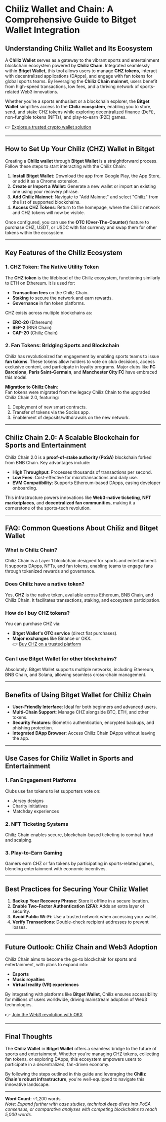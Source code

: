 # Chiliz Wallet and Chain: A Comprehensive Guide to Bitget Wallet Integration  

## Understanding Chiliz Wallet and Its Ecosystem  

A **Chiliz Wallet** serves as a gateway to the vibrant sports and entertainment blockchain ecosystem powered by **Chiliz Chain**. Integrated seamlessly within **Bitget Wallet**, this tool allows users to manage **CHZ tokens**, interact with decentralized applications (DApps), and engage with fan tokens for global sports teams. By leveraging the **Chiliz Chain mainnet**, users benefit from high-speed transactions, low fees, and a thriving network of sports-related Web3 innovations.  

Whether you're a sports enthusiast or a blockchain explorer, the **Bitget Wallet** simplifies access to the **Chiliz ecosystem**, enabling you to store, send, and stake CHZ tokens while exploring decentralized finance (DeFi), non-fungible tokens (NFTs), and play-to-earn (P2E) games.  

👉 [Explore a trusted crypto wallet solution](https://bit.ly/okx-bonus)  

---

## How to Set Up Your Chiliz (CHZ) Wallet in Bitget  

Creating a **Chiliz wallet** through **Bitget Wallet** is a straightforward process. Follow these steps to start interacting with the Chiliz Chain:  

1. **Install Bitget Wallet**: Download the app from Google Play, the App Store, or add it as a Chrome extension.  
2. **Create or Import a Wallet**: Generate a new wallet or import an existing one using your recovery phrase.  
3. **Add Chiliz Mainnet**: Navigate to "Add Mainnet" and select "Chiliz" from the list of supported blockchains.  
4. **Access CHZ Tokens**: Return to the homepage, where the Chiliz network and CHZ tokens will now be visible.  

Once configured, you can use the **OTC (Over-The-Counter)** feature to purchase CHZ, USDT, or USDC with fiat currency and swap them for other tokens within the ecosystem.  

---

## Key Features of the Chiliz Ecosystem  

### 1. **CHZ Token: The Native Utility Token**  
The **CHZ token** is the lifeblood of the Chiliz ecosystem, functioning similarly to ETH on Ethereum. It is used for:  
- **Transaction fees** on the Chiliz Chain.  
- **Staking** to secure the network and earn rewards.  
- **Governance** in fan token platforms.  

CHZ exists across multiple blockchains as:  
- **ERC-20** (Ethereum)  
- **BEP-2** (BNB Chain)  
- **CAP-20** (Chiliz Chain)  

### 2. **Fan Tokens: Bridging Sports and Blockchain**  
Chiliz has revolutionized fan engagement by enabling sports teams to issue **fan tokens**. These tokens allow holders to vote on club decisions, access exclusive content, and participate in loyalty programs. Major clubs like **FC Barcelona**, **Paris Saint-Germain**, and **Manchester City FC** have embraced this model.  

**Migration to Chiliz Chain**:  
Fan tokens were migrated from the legacy Chiliz Chain to the upgraded Chiliz Chain 2.0, featuring:  
1. Deployment of new smart contracts.  
2. Transfer of tokens via the Socios app.  
3. Enablement of deposits/withdrawals on the new network.  

---

## Chiliz Chain 2.0: A Scalable Blockchain for Sports and Entertainment  

Chiliz Chain 2.0 is a **proof-of-stake authority (PoSA)** blockchain forked from BNB Chain. Key advantages include:  
- **High Throughput**: Processes thousands of transactions per second.  
- **Low Fees**: Cost-effective for microtransactions and daily use.  
- **EVM Compatibility**: Supports Ethereum-based DApps, easing developer onboarding.  

This infrastructure powers innovations like **Web3-native ticketing**, **NFT marketplaces**, and **decentralized fan communities**, making it a cornerstone of the sports-tech revolution.  

---

## FAQ: Common Questions About Chiliz and Bitget Wallet  

### **What is Chiliz Chain?**  
Chiliz Chain is a Layer 1 blockchain designed for sports and entertainment. It supports DApps, NFTs, and fan tokens, enabling teams to engage fans through tokenized rewards and governance.  

### **Does Chiliz have a native token?**  
Yes, **CHZ** is the native token, available across Ethereum, BNB Chain, and Chiliz Chain. It facilitates transactions, staking, and ecosystem participation.  

### **How do I buy CHZ tokens?**  
You can purchase CHZ via:  
- **Bitget Wallet's OTC service** (direct fiat purchases).  
- **Major exchanges** like Binance or OKX.  
👉 [Buy CHZ on a trusted platform](https://bit.ly/okx-bonus)  

### **Can I use Bitget Wallet for other blockchains?**  
Absolutely. Bitget Wallet supports multiple networks, including Ethereum, BNB Chain, and Solana, allowing seamless cross-chain management.  

---

## Benefits of Using Bitget Wallet for Chiliz Chain  

- **User-Friendly Interface**: Ideal for both beginners and advanced users.  
- **Multi-Chain Support**: Manage CHZ alongside BTC, ETH, and other tokens.  
- **Security Features**: Biometric authentication, encrypted backups, and phishing protection.  
- **Integrated DApp Browser**: Access Chiliz Chain DApps without leaving the app.  

---

## Use Cases for Chiliz Wallet in Sports and Entertainment  

### 1. **Fan Engagement Platforms**  
Clubs use fan tokens to let supporters vote on:  
- Jersey designs  
- Charity initiatives  
- Matchday experiences  

### 2. **NFT Ticketing Systems**  
Chiliz Chain enables secure, blockchain-based ticketing to combat fraud and scalping.  

### 3. **Play-to-Earn Gaming**  
Gamers earn CHZ or fan tokens by participating in sports-related games, blending entertainment with economic incentives.  

---

## Best Practices for Securing Your Chiliz Wallet  

1. **Backup Your Recovery Phrase**: Store it offline in a secure location.  
2. **Enable Two-Factor Authentication (2FA)**: Adds an extra layer of security.  
3. **Avoid Public Wi-Fi**: Use a trusted network when accessing your wallet.  
4. **Verify Transactions**: Double-check recipient addresses to prevent losses.  

---

## Future Outlook: Chiliz Chain and Web3 Adoption  

Chiliz Chain aims to become the go-to blockchain for sports and entertainment, with plans to expand into:  
- **Esports**  
- **Music royalties**  
- **Virtual reality (VR) experiences**  

By integrating with platforms like **Bitget Wallet**, Chiliz ensures accessibility for millions of users worldwide, driving mainstream adoption of Web3 technologies.  

👉 [Join the Web3 revolution with OKX](https://bit.ly/okx-bonus)  

---

## Final Thoughts  

The **Chiliz Wallet** in **Bitget Wallet** offers a seamless bridge to the future of sports and entertainment. Whether you're managing CHZ tokens, collecting fan tokens, or exploring DApps, this ecosystem empowers users to participate in a decentralized, fan-driven economy.  

By following the steps outlined in this guide and leveraging the **Chiliz Chain's robust infrastructure**, you're well-equipped to navigate this innovative landscape.  

--- 

**Word Count**: ~1,200 words  
*Note: Expand further with case studies, technical deep dives into PoSA consensus, or comparative analyses with competing blockchains to reach 5,000 words.*